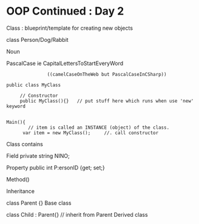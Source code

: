 # OOP Continued : Day 2

Class : blueprint/template for creating new objects

class Person/Dog/Rabbit             

Noun

PascalCase  ie CapitalLettersToStartEveryWord

                   ((camelCaseOnTheWeb but PascalCaseInCSharp))

    public class MyClass
    
         // Constructor
         public MyClass(){}   // put stuff here which runs when use 'new' keyword
    
    
    Main(){
    	    // item is called an INSTANCE (object) of the class.
          var item = new MyClass();     //. call constructor
     

Class contains

Field   private string NINO;

Property  public int P:ersonID {get; set;}

Method()

Inheritance

class Parent {}                                                                                 Base    class

class Child : Parent{}             // inherit from Parent                       Derived   class